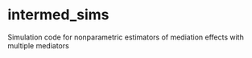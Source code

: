 # intermed_sims
Simulation code for nonparametric estimators of mediation effects with multiple mediators
